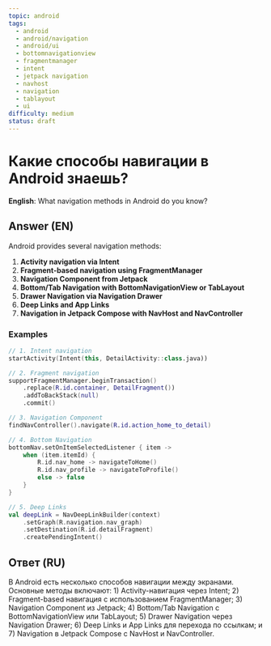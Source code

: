 ```yaml
---
topic: android
tags:
  - android
  - android/navigation
  - android/ui
  - bottomnavigationview
  - fragmentmanager
  - intent
  - jetpack navigation
  - navhost
  - navigation
  - tablayout
  - ui
difficulty: medium
status: draft
---
```


# Какие способы навигации в Android знаешь?

**English**: What navigation methods in Android do you know?

## Answer (EN)
Android provides several navigation methods:

1. **Activity navigation via Intent**
2. **Fragment-based navigation using FragmentManager**
3. **Navigation Component from Jetpack**
4. **Bottom/Tab Navigation with BottomNavigationView or TabLayout**
5. **Drawer Navigation via Navigation Drawer**
6. **Deep Links and App Links**
7. **Navigation in Jetpack Compose with NavHost and NavController**

### Examples

```kotlin
// 1. Intent navigation
startActivity(Intent(this, DetailActivity::class.java))

// 2. Fragment navigation
supportFragmentManager.beginTransaction()
    .replace(R.id.container, DetailFragment())
    .addToBackStack(null)
    .commit()

// 3. Navigation Component
findNavController().navigate(R.id.action_home_to_detail)

// 4. Bottom Navigation
bottomNav.setOnItemSelectedListener { item ->
    when (item.itemId) {
        R.id.nav_home -> navigateToHome()
        R.id.nav_profile -> navigateToProfile()
        else -> false
    }
}

// 5. Deep Links
val deepLink = NavDeepLinkBuilder(context)
    .setGraph(R.navigation.nav_graph)
    .setDestination(R.id.detailFragment)
    .createPendingIntent()
```

## Ответ (RU)
В Android есть несколько способов навигации между экранами. Основные методы включают: 1) Activity-навигация через Intent; 2) Fragment-based навигация с использованием FragmentManager; 3) Navigation Component из Jetpack; 4) Bottom/Tab Navigation с BottomNavigationView или TabLayout; 5) Drawer Navigation через Navigation Drawer; 6) Deep Links и App Links для перехода по ссылкам; и 7) Navigation в Jetpack Compose с NavHost и NavController.

